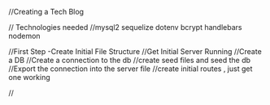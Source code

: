 //Creating a Tech Blog 

// Technologies needed 
//mysql2 sequelize dotenv bcrypt handlebars nodemon 

//First Step -Create Initial File Structure 
//Get Initial Server Running
//Create a DB
//Create a connection to the db 
//create seed files and seed the db
//Export the connection into the server file
//create initial routes , just get one working

//
